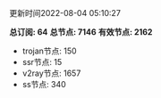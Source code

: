 更新时间2022-08-04 05:10:27

**总订阅: 64**
**总节点: 7146**
**有效节点: 2162**
- trojan节点: 150
- ssr节点: 15
- v2ray节点: 1657
- ss节点: 340
